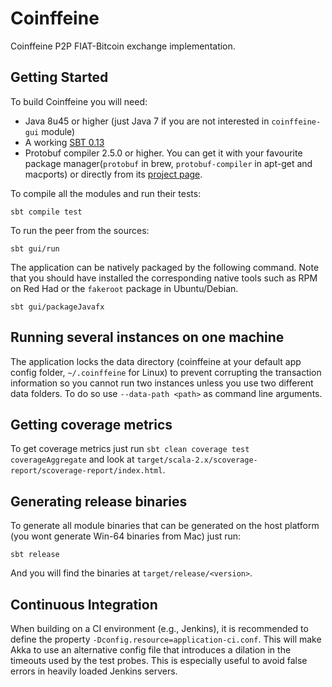 Coinffeine
==========

Coinffeine P2P FIAT-Bitcoin exchange implementation.


Getting Started
---------------

To build Coinffeine you will need:

 * Java 8u45 or higher (just Java 7 if you are not interested in
   `coinffeine-gui` module)
 * A working [SBT 0.13](http://www.scala-sbt.org/download.html)
 * Protobuf compiler 2.5.0 or higher. You can get it with your favourite
   package manager(`protobuf` in brew, `protobuf-compiler` in apt-get and
   macports) or directly from its
   [project page](https://code.google.com/p/protobuf/downloads/list).

To compile all the modules and run their tests:

    sbt compile test

To run the peer from the sources:

    sbt gui/run

The application can be natively packaged by the following command. Note that
you should have installed the corresponding native tools such as RPM on Red Had
or the `fakeroot` package in Ubuntu/Debian.

    sbt gui/packageJavafx


Running several instances on one machine
----------------------------------------

The application locks the data directory (coinffeine at your default app
config folder, `~/.coinffeine` for Linux) to prevent corrupting the
transaction information so you cannot run two instances unless you use two
different data folders.  To do so use `--data-path <path>` as command line
arguments.


Getting coverage metrics
------------------------

To get coverage metrics just run `sbt clean coverage test coverageAggregate`
and look at `target/scala-2.x/scoverage-report/scoverage-report/index.html`.


Generating release binaries
---------------------------

To generate all module binaries that can be generated on the host platform (you wont generate Win-64 binaries from Mac)
just run:

    sbt release

And you will find the binaries at `target/release/<version>`.


Continuous Integration
----------------------

When building on a CI environment (e.g., Jenkins), it is recommended to define the
property `-Dconfig.resource=application-ci.conf`. This will make Akka to use an
alternative config file that introduces a dilation in the timeouts used by the test probes.
This is especially useful to avoid false errors in heavily loaded Jenkins servers.
